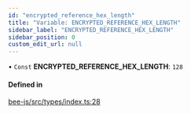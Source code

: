 ```yaml
---
id: "encrypted_reference_hex_length"
title: "Variable: ENCRYPTED_REFERENCE_HEX_LENGTH"
sidebar_label: "ENCRYPTED_REFERENCE_HEX_LENGTH"
sidebar_position: 0
custom_edit_url: null
---
```


• `Const` **ENCRYPTED\_REFERENCE\_HEX\_LENGTH**: ``128``

#### Defined in

[bee-js/src/types/index.ts:28](https://github.com/ethersphere/bee-js/blob/ae6a776/src/types/index.ts#L28)
